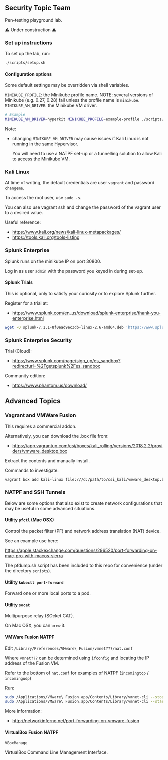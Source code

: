 ## Security Topic Team

Pen-testing playground lab.

⚠️ Under construction ⚠️

### Set up instructions

To set up the lab, run:

```bash
./scripts/setup.sh
```

#### Configuration options

Some default settings may be overridden via shell variables.

`MINIKUBE_PROFILE`: the Minikube profile name. NOTE: several versions of Minikube (e.g. 0.27, 0.28) fail unless the profile name is `minikube`.
`MINIKUBE_VM_DRIVER`: the Minikube VM driver.

```bash
# Example
MINIKUBE_VM_DRIVER=hyperkit MINIKUBE_PROFILE=example-profile ./scripts/setup.sh
```

Note:
- changing `MINIKUBE_VM_DRIVER` may cause issues if Kali Linux is not running in the same Hypervisor.

  You will need to use a NATPF set-up or a tunnelling solution to allow Kali to access the Minikube VM.

### Kali Linux

At time of writing, the default credentials are user `vagrant` and password `changeme`.

To access the root user, use `sudo -s`.

You can also use vagrant ssh and change the password of the vagrant user to a desired value.

Useful reference:

- https://www.kali.org/news/kali-linux-metapackages/
- https://tools.kali.org/tools-listing

### Splunk Enterprise

Splunk runs on the minikube IP on port 30800.

Log in as user `admin` with the password you keyed in during set-up.

#### Splunk Trials

This is optional, only to satisfy your curiosity or to explore Splunk further.

Register for a trial at:

- https://www.splunk.com/en_us/download/splunk-enterprise/thank-you-enterprise.html

```bash
wget -O splunk-7.1.1-8f0ead9ec3db-linux-2.6-amd64.deb 'https://www.splunk.com/bin/splunk/DownloadActivityServlet?architecture=x86_64&platform=linux&version=7.1.1&product=splunk&filename=splunk-7.1.1-8f0ead9ec3db-linux-2.6-amd64.deb&wget=true'
```

### Splunk Enterprise Security

Trial (Cloud):

- https://www.splunk.com/page/sign_up/es_sandbox?redirecturl=%2Fgetsplunk%2Fes_sandbox

Community edition:

- https://www.phantom.us/download/


## Advanced Topics

### Vagrant and VMWare Fusion

This requires a commercial addon.

Alternatively, you can download the .box file from:

- https://app.vagrantup.com/csi/boxes/kali_rolling/versions/2018.2.2/providers/vmware_desktop.box

Extract the contents and manually install.

Commands to investigate:

```bash
vagrant box add kali-linux file:///d:/path/to/csi_kali/vmware_desktop.box
```

### NATPF and SSH Tunnels

Below are some options that also exist to create network configurations that may be useful in some advanced situations.

#### Utility `pfctl` (Mac OSX)

Control the packet filter (PF) and network address translation (NAT) device.

See an example use here:

https://apple.stackexchange.com/questions/296520/port-forwarding-on-mac-pro-with-macos-sierra

The pfdump.sh script has been included to this repo for convenience (under the directory `scripts`).
     
#### Utility `kubectl port-forward`

Forward one or more local ports to a pod.

#### Utility `socat`

Multipurpose relay (SOcket CAT).

On Mac OSX, you can `brew` it.

#### VMWare Fusion NATPF

Edit `/Library/Preferences/VMware\ Fusion/vmnet???/nat.conf`

Where `vmnet???` can be determined using `ifconfig` and locating the IP address of the Fusion VM.

Refer to the bottom of `nat.conf` for examples of NATPF (`incomingtcp` / `incomingudp`)

Run:

```bash
sudo /Applications/VMware\ Fusion.app/Contents/Library/vmnet-cli --stop
sudo /Applications/VMware\ Fusion.app/Contents/Library/vmnet-cli --start
```

More information:

- http://networkinferno.net/port-forwarding-on-vmware-fusion

#### VirtualBox Fusion NATPF

`VBoxManage`

VirtualBox Command Line Management Interface.
